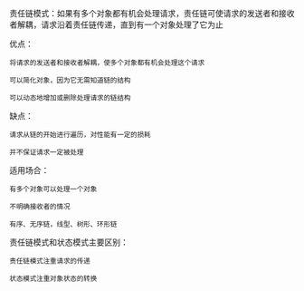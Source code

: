 责任链模式：如果有多个对象都有机会处理请求，责任链可使请求的发送者和接收者解耦，请求沿着责任链传递，直到有一个对象处理了它为止

优点：

    将请求的发送者和接收者解耦，使多个对象都有机会处理这个请求
    
    可以简化对象，因为它无需知道链的结构
    
    可以动态地增加或删除处理请求的链结构
    
缺点：

    请求从链的开始进行遍历，对性能有一定的损耗
    
    并不保证请求一定被处理
    
适用场合：

    有多个对象可以处理一个对象
    
    不明确接收者的情况
    
    有序、无序链，线型、树形、环形链
    
责任链模式和状态模式主要区别：

    责任链模式注重请求的传递
    
    状态模式注重对象状态的转换

